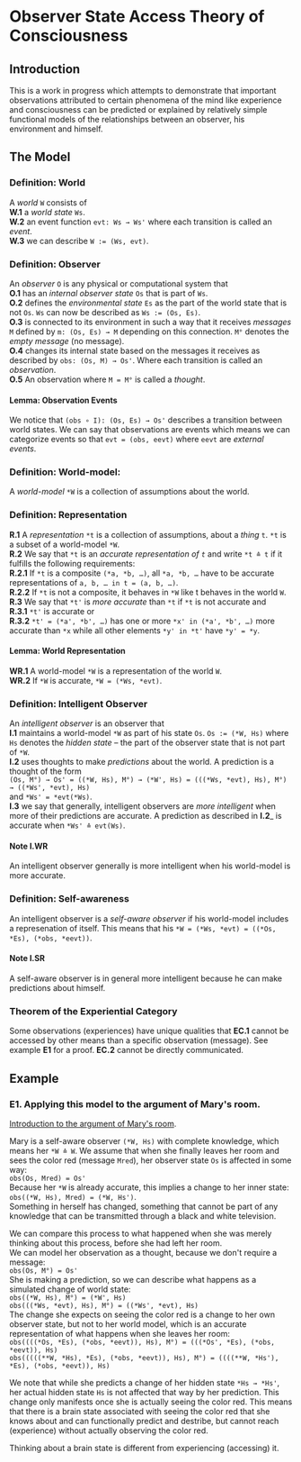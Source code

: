 # Observer State Access Theory of Consciousness

## Introduction
This is a work in progress which attempts to demonstrate that important observations attributed to certain phenomena of the mind like experience and consciousness can be predicted or explained by relatively simple functional models of the relationships between an observer, his environment and himself.

## The Model

### Definition: World
A _world_ `W` consists of  
__W.1__ a _world state_ `Ws`.  
__W.2__ an event function `evt: Ws → Ws'` where each transition is called an _event_.  
__W.3__ we can describe `W := (Ws, evt)`.

### Definition: Observer
An _observer_ `O` is any physical or computational system that  
__O.1__ has an _internal observer state_ `Os` that is part of `Ws`.  
__O.2__ defines the _environmental state_ `Es` as the part of the world state that is not `Os`. `Ws` can now be described as `Ws := (Os, Es)`.  
__O.3__ is connected to its environment in such a way that it receives _messages_ `M` defined by `m: (Os, Es) → M` depending on this connection. `M°` denotes the _empty message_ (no message).  
__O.4__ changes its internal state based on the messages it receives as described by `obs: (Os, M) → Os'`. Where each transition is called an _observation_.  
__O.5__ An observation where `M = M°` is called a _thought_.  

#### Lemma: Observation Events
We notice that `(obs ∘ I): (Os, Es) → Os'` describes a transition between world states. We can say that observations are events which means we can categorize events so that `evt = (obs, eevt)` where `eevt` are _external events_.  

### Definition: World-model:
A _world-model_ `*W` is a collection of assumptions about the world.  

### Definition: Representation
__R.1__ A _representation_ `*t` is a collection of assumptions, about a _thing_ `t`. `*t` is a subset of a world-model `*W`.  
__R.2__ We say that `*t` is an _accurate representation of `t`_ and write `*t ≙ t` if it fulfills the following requirements:  
__R.2.1__ If `*t` is a composite `(*a, *b, …)`, all `*a, *b, …` have to be accurate representations of `a, b, … in t = (a, b, …)`.  
__R.2.2__ If `*t` is not a composite, it behaves in `*W` like t behaves in the world `W`.  
__R.3__ We say that `*t'` is _more accurate_ than `*t` if `*t` is not accurate and  
__R.3.1__ `*t'` is accurate or  
__R.3.2__ `*t' = (*a', *b', …)` has one or more `*x' in (*a', *b', …)` more accurate than `*x` while all other elements `*y' in *t'` have `*y' = *y`.  

#### Lemma: World Representation
__WR.1__ A world-model `*W` is a representation of the world `W`.  
__WR.2__ If `*W` is accurate, `*W = (*Ws, *evt)`.  

### Definition: Intelligent Observer
An _intelligent observer_ is an observer that  
__I.1__ maintains a world-model `*W` as part of his state `Os`. `Os := (*W, Hs)` where `Hs` denotes the _hidden state_ – the part of the observer state that is not part of `*W`.  
__I.2__ uses thoughts to make _predictions_ about the world. A prediction is a thought of the form  
`(Os, M°) → Os' = ((*W, Hs), M°) → (*W', Hs) = (((*Ws, *evt), Hs), M°) → ((*Ws', *evt), Hs)`  
and `*Ws' = *evt(*Ws)`.  
__I.3__ we say that generally, intelligent observers are _more intelligent_ when more of their predictions are accurate. A prediction as described in __I.2___ is accurate when `*Ws' ≙ evt(Ws)`.  

#### Note I.WR
An intelligent observer generally is more intelligent when his world-model is more accurate.  

### Definition: Self-awareness
An intelligent observer is a _self-aware observer_ if his world-model includes a represenation of itself. This means that his `*W = (*Ws, *evt) = ((*Os, *Es), (*obs, *eevt))`.  

#### Note I.SR
A self-aware observer is in general more intelligent because he can make predictions about himself.  

### Theorem of the Experiential Category
Some observations (experiences) have unique qualities that
__EC.1__ cannot be accessed by other means than a specific observation (message).
See example __E1__ for a proof.
__EC.2__ cannot be directly communicated.

## Example
### E1. Applying this model to the argument of Mary's room.

[Introduction to the argument of Mary's room](https://en.wikipedia.org/wiki/Knowledge_argument).

Mary is a self-aware observer `(*W, Hs)` with complete knowledge, which means her `*W ≙ W`.
We assume that when she finally leaves her room and sees the color red (message `Mred`), her observer state `Os` is affected in some way:  
`obs(Os, Mred) = Os'`  
Because her `*W` is already accurate, this implies a change to her inner state:  
`obs((*W, Hs), Mred) = (*W, Hs')`.  
Something in herself has changed, something that cannot be part of any knowledge that can be transmitted through a black and white television.  
  
We can compare this process to what happened when she was merely thinking about this process, before she had left her room.  
We can model her observation as a thought, because we don't require a message:  
`obs(Os, M°) = Os'`  
She is making a prediction, so we can describe what happens as a simulated change of world state:  
`obs((*W, Hs), M°) = (*W', Hs)`  
`obs(((*Ws, *evt), Hs), M°) = ((*Ws', *evt), Hs)`  
The change she expects on seeing the color red is a change to her own observer state, but not to her world model, which is an accurate representation of what happens when she leaves her room:  
`obs((((*Os, *Es), (*obs, *eevt)), Hs), M°) = (((*Os', *Es), (*obs, *eevt)), Hs)`  
`obs(((((**W, *Hs), *Es), (*obs, *eevt)), Hs), M°) = ((((**W, *Hs'), *Es), (*obs, *eevt)), Hs)`  

We note that while she predicts a change of her hidden state `*Hs → *Hs'`, her actual hidden state `Hs` is not affected that way by her prediction. This change only manifests once she is actually seeing the color red. This means that there is a brain state associated with seeing the color red that she knows about and can functionally predict and destribe, but cannot reach (experience) without actually observing the color red.

Thinking about a brain state is different from experiencing (accessing) it.

